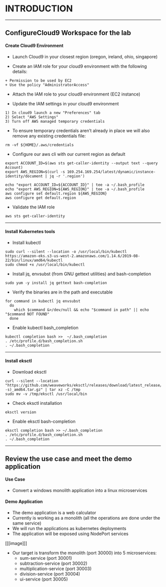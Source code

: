 # INTRODUCTION
---

## ConfigureCloud9 Workspace for the lab

#### Create Cloud9 Environment

 - Launch Cloud9 in your closest region (oregon, ireland, ohio, singapore)

 - Create an IAM role for your cloud9 environment with the following details:
```
+ Permission to be used by EC2
+ Use the policy "AdministratorAccess"
```

 - Attach the IAM role to your cloud9 environment (EC2 instance)

 - Update the IAM settings in your cloud9 environment
```
1) In cloud9 launch a new "Preferences" tab
2) Select "AWS Settings"
3) Turn off AWS managed temporary credentials
```

 - To ensure temporary credentials aren’t already in place we will also remove any existing credentials file:
```
rm -vf ${HOME}/.aws/credentials
```

 - Configure our aws cli with our current region as default
```
export ACCOUNT_ID=$(aws sts get-caller-identity --output text --query Account)
export AWS_REGION=$(curl -s 169.254.169.254/latest/dynamic/instance-identity/document | jq -r '.region')

echo "export ACCOUNT_ID=${ACCOUNT_ID}" | tee -a ~/.bash_profile
echo "export AWS_REGION=${AWS_REGION}" | tee -a ~/.bash_profile
aws configure set default.region ${AWS_REGION}
aws configure get default.region
```

 - Validate the IAM role
```
aws sts get-caller-identity
```

---

#### Install Kubernetes tools

 - Install kubectl
```
sudo curl --silent --location -o /usr/local/bin/kubectl https://amazon-eks.s3-us-west-2.amazonaws.com/1.14.6/2019-08-22/bin/linux/amd64/kubectl
sudo chmod +x /usr/local/bin/kubectl
```

 - Install jq, envsubst (from GNU gettext utilities) and bash-completion
```
sudo yum -y install jq gettext bash-completion
```

 - Verify the binaries are in the path and executable
```
for command in kubectl jq envsubst
  do
    which $command &>/dev/null && echo "$command in path" || echo "$command NOT FOUND"
  done
```

- Enable kubectl bash_completion
```
kubectl completion bash >>  ~/.bash_completion
. /etc/profile.d/bash_completion.sh
. ~/.bash_completion
```

---

#### Install eksctl

 - Download eksctl 
```
curl --silent --location "https://github.com/weaveworks/eksctl/releases/download/latest_release/eksctl_$(uname -s)_amd64.tar.gz" | tar xz -C /tmp
sudo mv -v /tmp/eksctl /usr/local/bin
```

 - Check eksctl installation
```
eksctl version
```

 - Enable eksctl bash-completion
```
eksctl completion bash >> ~/.bash_completion
. /etc/profile.d/bash_completion.sh
. ~/.bash_completion
```

---

## Review the use case and meet the demo application

#### Use Case

 - Convert a windows monolith application into a linux microservices

#### Demo Application

 - The demo application is a web calculator
 - Currently is working as a monolith (all the operations are done under the same service)
 - We will run the applications as kubernetes deployments
 - The application will be exposed using NodePort services

[[[image]]]

 - Our target is transform the monolith (port 30000) into 5 microservices:
   - sum-service (port 30001)
   - subtraction-service (port 30002)
   - multiplication-service (port 30003)
   - division-service (port 30004)
   - ui-service (port 30005)